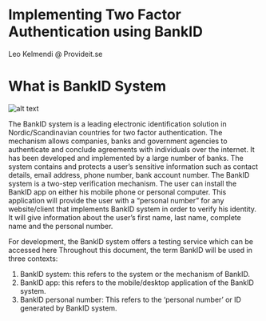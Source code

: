 # Implementing Two Factor Authentication using BankID 
Leo Kelmendi @ Provideit.se 

# What is BankID System 
![alt text](http://test.joche.se/wp-content/uploads/2014/01/BankID.png)


The BankID system is a leading electronic identification solution in Nordic/Scandinavian countries for two factor authentication. 
The mechanism allows companies, banks and government agencies to authenticate and conclude agreements with individuals over the internet. It has been developed and implemented by a large number of banks. The system contains and protects a user’s sensitive information such as contact details, email address, phone number, bank account number. The BankID system is a two-step verification mechanism. The user can install the BankID app on either his mobile phone or personal computer. This application will provide the user with a “personal number” for any website/client that implements BankID system in order to verify his identity. It will give information about the user’s first name, last name, complete name and the personal number.

For development, the BankID system offers a testing service which can be accessed here Throughout this document, the term BankID will be used in three contexts:

1. BankID system: this refers to the system or the mechanism of BankID. 
2. BankID app: this refers to the mobile/desktop application of the BankID system. 
3. BankID personal number: This refers to the ‘personal number’ or ID generated by BankID system.
